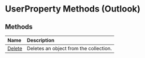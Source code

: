 
# UserProperty Methods (Outlook)

## Methods



|**Name**|**Description**|
|:-----|:-----|
|[Delete](6b1da165-f3d9-0a44-4582-3b468896a911.md)|Deletes an object from the collection.|
